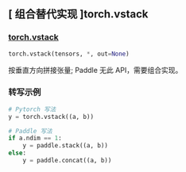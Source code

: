 ## [ 组合替代实现 ]torch.vstack

### [torch.vstack](https://pytorch.org/docs/master/generated/torch.vstack.html#torch.vstack)

```python
torch.vstack(tensors, *, out=None)
```

按垂直方向拼接张量; Paddle 无此 API，需要组合实现。

### 转写示例

```python
# Pytorch 写法
y = torch.vstack((a, b))

# Paddle 写法
if a.ndim == 1:
    y = paddle.stack((a, b))
else:
    y = paddle.concat((a, b))
```
